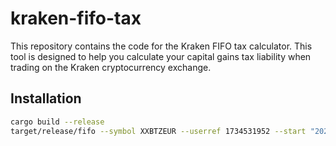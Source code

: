 # kraken-fifo-tax

This repository contains the code for the Kraken FIFO tax calculator. This tool
is designed to help you calculate your capital gains tax liability when trading
on the Kraken cryptocurrency exchange.

## Installation

```bash
cargo build --release
target/release/fifo --symbol XXBTZEUR --userref 1734531952 --start "2024-01-01" --tier pro
```

